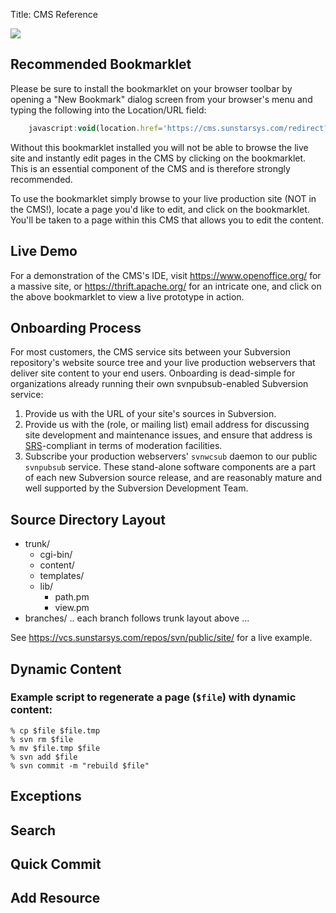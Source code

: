 Title: CMS Reference

<div class="float-lg-right">
	<img src="/images/sunstarstaronly.png"></img>
</div>

## Recommended Bookmarklet

Please be sure to install the bookmarklet on your browser toolbar by opening a "New Bookmark" dialog screen from your browser's menu and typing the following into the Location/URL field:

```javascript
	javascript:void(location.href='https://cms.sunstarsys.com/redirect?uri='+escape(location.href))
```

Without this bookmarklet installed you will not be able to browse the live site and instantly edit pages in the CMS by clicking on the bookmarklet. This is an essential component of the CMS and is therefore strongly recommended.

To use the bookmarklet simply browse to your live production site (NOT in the CMS!), locate a page you'd like to edit, and click on the bookmarklet. You'll be taken to a page within this CMS that allows you to edit the content.

## Live Demo

For a demonstration of the CMS's IDE, visit <https://www.openoffice.org/> for a massive site, or <https://thrift.apache.org/> for an intricate one, and click on the above bookmarklet to view a live prototype in action.

## Onboarding Process

For most customers, the CMS service sits between your Subversion repository's website source tree and your live production webservers that deliver site content to your end users.  Onboarding is dead-simple for organizations already running their own svnpubsub-enabled Subversion service:

1. Provide us with the URL of your site's sources in Subversion.
2. Provide us with the (role, or mailing list) email address for discussing site development and maintenance issues, and ensure that address is [SRS](https://en.wikipedia.org/wiki/Sender_Rewriting_Scheme)-compliant in terms of moderation facilities.
3. Subscribe your production webservers' `svnwcsub` daemon to our public `svnpubsub` service.  These stand-alone software components are a part of each new Subversion source release, and are reasonably mature and well supported by the Subversion Development Team.

## Source Directory Layout

- trunk/
	- cgi-bin/
	- content/
	- templates/
	- lib/
		- path.pm
		- view.pm
- branches/
	.. each branch follows trunk layout above ...

See <https://vcs.sunstarsys.com/repos/svn/public/site/> for a live example.

## Dynamic Content

### Example script to regenerate a page (`$file`) with dynamic content:

```shell
% cp $file $file.tmp
% svn rm $file
% mv $file.tmp $file
% svn add $file
% svn commit -m "rebuild $file"
```

## Exceptions

## Search

## Quick Commit

## Add Resource
